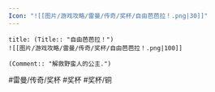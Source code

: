 ```yaml
---
Icon: "![[图片/游戏攻略/雷曼/传奇/奖杯/自由芭芭拉！.png|30]]"
---
```

```ad-common-bronze-trophy
title: (Title:: "自由芭芭拉！")
![[图片/游戏攻略/雷曼/传奇/奖杯/自由芭芭拉！.png|100]]

(Comment:: "解救野蛮人的公主.")
```

#雷曼/传奇/奖杯 #奖杯 #奖杯/铜
